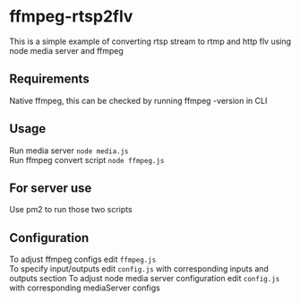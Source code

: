 # ffmpeg-rtsp2flv
This is a simple example of converting rtsp stream to rtmp and http flv using node media server and ffmpeg

## Requirements
Native ffmpeg, this can be checked by running ffmpeg -version in CLI

## Usage
Run media server `node media.js`  
Run ffmpeg convert script `node ffmpeg.js`

## For server use
Use pm2 to run those two scripts

## Configuration
To adjust ffmpeg configs edit `ffmpeg.js`  
To specify input/outputs edit `config.js` with corresponding inputs and outputs section
To adjust node media server configuration edit `config.js` with corresponding mediaServer configs
